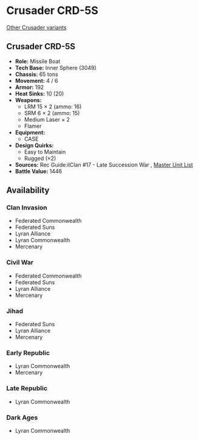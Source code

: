 # Crusader CRD-5S 

[Other Crusader variants](../crusader.md) 

## Crusader CRD-5S 

- **Role:** Missile Boat 
- **Tech Base:** Inner Sphere (3049) 
- **Chassis:** 65 tons 
- **Movement:** 4 / 6 
- **Armor:** 192 
- **Heat Sinks:** 10 (20) 
- **Weapons:** 
  - LRM 15 × 2 (ammo: 16) 
  - SRM 6 × 2 (ammo: 15) 
  - Medium Laser × 2 
  - Flamer 
- **Equipment:** 
  - CASE 
- **Design Quirks:** 
  - Easy to Maintain 
  - Rugged (×2) 
- **Sources:** Rec Guide:ilClan #17 - Late Succession War , [Master Unit List](http://masterunitlist.info/Unit/Details/760/crusader-crd-5s) 
- **Battle Value:** 1446 

## Availability 

### Clan Invasion 

- Federated Commonwealth 
- Federated Suns 
- Lyran Alliance 
- Lyran Commonwealth 
- Mercenary 

### Civil War 

- Federated Commonwealth 
- Federated Suns 
- Lyran Alliance 
- Mercenary 

### Jihad 

- Federated Suns 
- Lyran Alliance 
- Mercenary 

### Early Republic 

- Lyran Commonwealth 
- Mercenary 

### Late Republic 

- Lyran Commonwealth 

### Dark Ages 

- Lyran Commonwealth 

